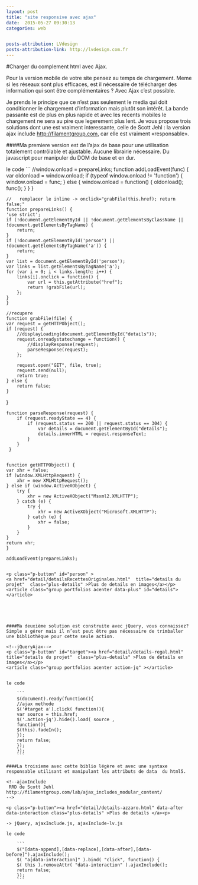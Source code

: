 ```yaml
---
layout: post
title: "site responsive avec ajax"
date:  2015-05-27 09:30:13
categories: web


posts-attribution: LVdesign
posts-attribution-link: http://lvdesign.com.fr
---
```



#Charger du complement html avec Ajax.

Pour la version mobile de votre site pensez au temps de chargement.
Meme si les réseaux sont plus efficaces, est il nécessaire de télécharger des information qui sont être complémentaires ?
Avec Ajax c’est possible.


Je prends le principe que ce n’est pas seulement le media qui doit conditionner le chargement d’information mais plutôt son intérêt. 
La bande passante est de plus en plus rapide et avec les recents mobiles 
le chargement ne sera au pire que legerement plus lent.
Je vous propose trois solutions dont une est vraiment interessante, celle de Scott Jehl : la version ajax include http://filamentgroup.com, car elle est vraiment «responsable».  


####Ma premiere version est de l’ajax de base pour une utilisation totalement contrôlable et ajustable. 
Aucune librairie nécessaire. Du javascript pour manipuler du DOM de base et en dur.


<!--JS-perso base
System DOM/ajax
base Hijax de Jeremy Keith
-->

le code
    ```
    //window.onload = prepareLinks;
    function addLoadEvent(func) {
    var oldonload = window.onload;
    if (typeof window.onload != 'function') {
    window.onload = func;
    } else {
     window.onload = function() {
     oldonload();
     func();
    }
    }
    }

    //   remplacer le inline -> onclick="grabFile(this.href); return false;"
    function prepareLinks() {
    'use strict';
    if (!document.getElementById || !document.getElementsByClassName || !document.getElementsByTagName) {
        return;
    }
    if (!document.getElementById('person') || !document.getElementsByTagName('a')) {
        return;
    }
    var list = document.getElementById('person');
    var links = list.getElementsByTagName('a');
    for (var i = 0; i < links.length; i++) {
        links[i].onclick = function() {
            var url = this.getAttribute("href");
            return !grabFile(url);
        };
    }
    }

    //recupere
    function grabFile(file) {
    var request = getHTTPObject();
    if (request) {
        //displayLoading(document.getElementById("details"));
        request.onreadystatechange = function() {
            //displayResponse(request);
            parseResponse(request);
        };

        request.open("GET", file, true);
        request.send(null);
        return true;
    } else {
        return false;
    }
}


    function parseResponse(request) {
        if (request.readyState == 4) {
            if (request.status == 200 || request.status == 304) {
                var details = document.getElementById("details");
                details.innerHTML = request.responseText;
            }
        }
     }


    function getHTTPObject() {
    var xhr = false;
    if (window.XMLHttpRequest) {
        xhr = new XMLHttpRequest();
    } else if (window.ActiveXObject) {
        try {
            xhr = new ActiveXObject("Msxml2.XMLHTTP");
        } catch (e) {
            try {
                xhr = new ActiveXObject("Microsoft.XMLHTTP");
            } catch (e) {
                xhr = false;
            }
        }
    }
    return xhr;
    }

    addLoadEvent(prepareLinks);
```

<p class="p-button" id="person" >
<a href="detail/detailsRecettesOriginales.html"  title="details du projet"  class="plus-details" >Plus de details en images</a></p>
<article class="group portfolios acenter data-plus" id="details"></article>





####Ma deuxième solution est construite avec jQuery, vous connaissez? 
Simple a gérer mais il n’est peut être pas nécessaire de trimballer une bibliothèque pour cette seule action.

<!--jQueryAjax-->
<p class="p-button" id="target"><a href="detail/details-regal.html" title="details du projet"  class="plus-details" >Plus de details en images</a></p>							
<article class="group portfolios acenter action-jq" ></article>


le code

    ```
    $(document).ready(function(){
    //ajax methode
    $('#target a').click( function(){
    var source = this.href;
    $('.action-jq').hide().load( source , 
    function(){
    $(this).fadeIn();
    });
    return false;
    });
    });
    ```

####La troisieme avec cette biblio légère et avec une syntaxe responsable utilisant et manipulant les attributs de data  du html5. 

<!--ajaxInclude
 RRD de Scott Jehl http://filamentgroup.com/lab/ajax_includes_modular_content/
-->			   										

<p class="p-button"><a href="detail/details-azzaro.html" data-after data-interaction class="plus-details" >Plus de details </a><p>

-> jQuery, ajaxInclude.js, ajaxInclude-lv.js

le code

    ```
    $("[data-append],[data-replace],[data-after],[data-before]").ajaxInclude();
    $( "a[data-interaction]" ).bind( "click", function() {
    $( this ).removeAttr( "data-interaction" ).ajaxInclude();
    return false;
    });
    ```

